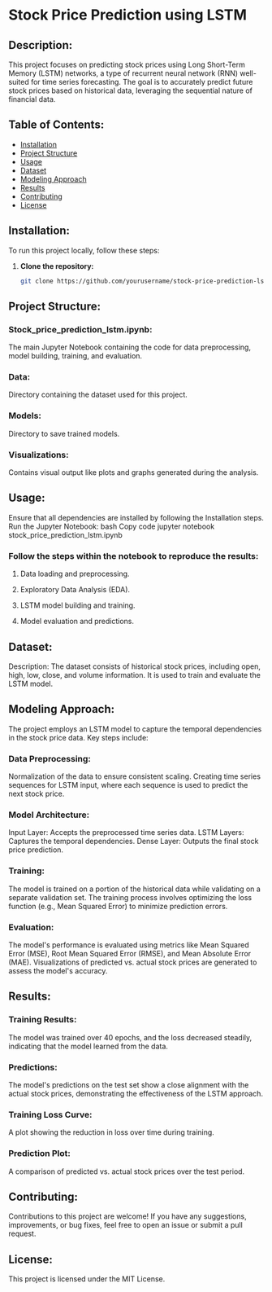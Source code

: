 # Stock Price Prediction using LSTM


## Description:


This project focuses on predicting stock prices using Long Short-Term Memory (LSTM) networks, a type of recurrent neural network (RNN) well-suited for time series forecasting. The goal is to accurately predict future stock prices based on historical data, leveraging the sequential nature of financial data.



## Table of Contents:

- [Installation](#installation)
- [Project Structure](#project-structure)
- [Usage](#usage)
- [Dataset](#dataset)
- [Modeling Approach](#modeling-approach)
- [Results](#results)
- [Contributing](#contributing)
- [License](#license)



## Installation:


To run this project locally, follow these steps:

1. **Clone the repository:**
   ```bash
   git clone https://github.com/yourusername/stock-price-prediction-lstm.git
   
## Project Structure:

### Stock_price_prediction_lstm.ipynb: 
The main Jupyter Notebook containing the code for data preprocessing, model building, training, and evaluation.
### Data: 
Directory containing the dataset used for this project.
### Models: 
Directory to save trained models.
### Visualizations: 
Contains visual output like plots and graphs generated during the analysis.

## Usage:
Ensure that all dependencies are installed by following the Installation steps.
Run the Jupyter Notebook:
bash
Copy code
jupyter notebook stock_price_prediction_lstm.ipynb

### Follow the steps within the notebook to reproduce the results:
1. Data loading and preprocessing.

2. Exploratory Data Analysis (EDA).

3. LSTM model building and training.

4. Model evaluation and predictions.

## Dataset:
Description: The dataset consists of historical stock prices, including open, high, low, close, and volume information. 
It is used to train and evaluate the LSTM model.

## Modeling Approach:
The project employs an LSTM model to capture the temporal dependencies in the stock price data. Key steps include:

### Data Preprocessing:
Normalization of the data to ensure consistent scaling.
Creating time series sequences for LSTM input, where each sequence is used to predict the next stock price.

### Model Architecture:

Input Layer: Accepts the preprocessed time series data.
LSTM Layers: Captures the temporal dependencies.
Dense Layer: Outputs the final stock price prediction.

### Training:

The model is trained on a portion of the historical data while validating on a separate validation set.
The training process involves optimizing the loss function (e.g., Mean Squared Error) to minimize prediction errors.

### Evaluation:

The model's performance is evaluated using metrics like Mean Squared Error (MSE), Root Mean Squared Error (RMSE), and Mean Absolute Error (MAE).
Visualizations of predicted vs. actual stock prices are generated to assess the model's accuracy.
## Results:
### Training Results: 
The model was trained over 40 epochs, and the loss decreased steadily, indicating that the model learned from the data.
### Predictions: 
The model's predictions on the test set show a close alignment with the actual stock prices, demonstrating the effectiveness of the LSTM approach.
### Training Loss Curve: 
A plot showing the reduction in loss over time during training.
### Prediction Plot: 
A comparison of predicted vs. actual stock prices over the test period.
## Contributing:
Contributions to this project are welcome! If you have any suggestions, improvements, or bug fixes, feel free to open an issue or submit a pull request.

## License:
This project is licensed under the MIT License.
